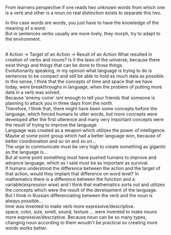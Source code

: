 From learners perspective if one reads two unknown words from which
one is a verb and other is a noun,no real distinction exists to separate
this two. 

In this case words are words, you just have to have the knowledge of 
the meaning of a word.
<br/>
But in sentences verbs usually are more lively, they morph, try to adapt
to the environment.

<br/>
# Action -> Target of an Action -> Result of an Action
What resulted in creation of verbs and nouns? Is it the laws of the
universe, because there exist things and things that can be done
to those things.
<br/>
Evolutionarily speaking, in my opinion what language is trying to
do is sentences to be compact and still be able to hold as much data as 
possible. 
<br/>
In this sense, I think that the concepts of time and space that we have
today, were breakthroughs in language, when the problem of putting
more data in a verb was solved.
<br/>
Because 'enemy come' isnt enough to tell your friends that someone is
planning to attack you in three days from the north.

<br/>
Therefore, I think that, there might have been some concepts before
the language, which forced humans to utter words, but more concepts
were developed after the first utterence and many very important
concepts were the result of trying to improve the language. 

<br/>
Language was created as a weapon which utilizes the power of
intelligence.
<br/>
Maybe at some point group which had a better language won, because
of better coordionation and so on and so on...
<br/>
The urge to communicate must be very high to create something as
gigantic as the language is...
<br/>
But at some point something must have pushed humans to improve
and advance language, which as I said must be as important as survival.
<br/>
If humans understood the difference between the action and the target
of that action, would they implant that difference on word level?
In mathematics there is a difference between the function and a
variable(expression wise) and I think that mathematics sorts 
out and utilizes the concepts which were the result of the development
of the language.
<br/>
But I think in Russian differenciating between the verb and the noun
is always possible...
<br/>
time was invented to make verb more expressive/descriptive.
<br/>
space, color, size, smell, sound, texture ... were invented to make
nouns more expressive/descriptive. Because noun can be so many types,
changing noun according to them woudn't be practical so creating more
words works better.  
<br/>
